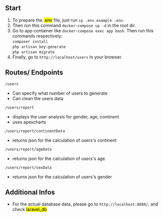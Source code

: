 ## Start
1. To prepare the <mark>.env</mark> file, just run `cp .env.example .env`.
2. Then run this command `docker-compose up -d` in the root dir.
3. Go to app container like `docker-compose exec app bash`.
    Then run this commands respectively: \
    `composer install` \
    `php artisan key:generate` \
    `php artisan migrate`
4. Finally, go to `http://localhost/users` in your browser.

## Routes/ Endpoints
`/users`
 - Can specify what number of users to generate
 - Can clean the users data

 `/users/report`
 - displays the user analysis for gender, age, continent
 - uses apexcharts

 `/users/report/continentData`
 - returns json for the calculation of users's continent

`/users/report/ageData`
- returns json for the calculation of users's age

`/users/report/sexData`
- returns json for the calculation of users's gender

## Additional Infos
- For the actual database data, please go to `http://localhost:8888/`, and check <mark>laravel_db</mark>